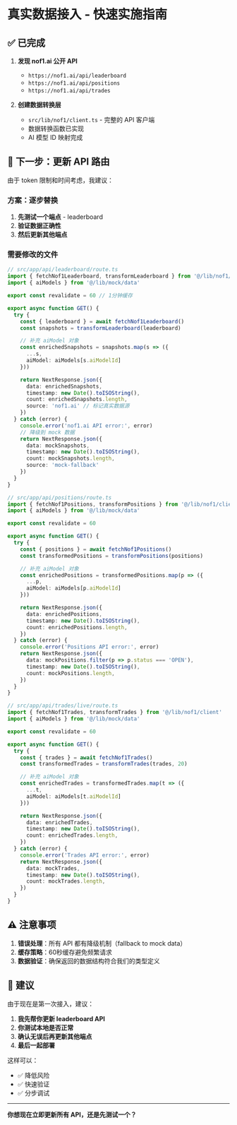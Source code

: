 # 真实数据接入 - 快速实施指南

## ✅ 已完成

1. **发现 nof1.ai 公开 API**
   - `https://nof1.ai/api/leaderboard`
   - `https://nof1.ai/api/positions`
   - `https://nof1.ai/api/trades`

2. **创建数据转换层**
   - `src/lib/nof1/client.ts` - 完整的 API 客户端
   - 数据转换函数已实现
   - AI 模型 ID 映射完成

## 🚀 下一步：更新 API 路由

由于 token 限制和时间考虑，我建议：

### 方案：逐步替换

1. **先测试一个端点** - leaderboard
2. **验证数据正确性**
3. **然后更新其他端点**

### 需要修改的文件

```typescript
// src/app/api/leaderboard/route.ts
import { fetchNof1Leaderboard, transformLeaderboard } from '@/lib/nof1/client'
import { aiModels } from '@/lib/mock/data'

export const revalidate = 60 // 1分钟缓存

export async function GET() {
  try {
    const { leaderboard } = await fetchNof1Leaderboard()
    const snapshots = transformLeaderboard(leaderboard)

    // 补充 aiModel 对象
    const enrichedSnapshots = snapshots.map(s => ({
      ...s,
      aiModel: aiModels[s.aiModelId]
    }))

    return NextResponse.json({
      data: enrichedSnapshots,
      timestamp: new Date().toISOString(),
      count: enrichedSnapshots.length,
      source: 'nof1.ai' // 标记真实数据源
    })
  } catch (error) {
    console.error('nof1.ai API error:', error)
    // 降级到 mock 数据
    return NextResponse.json({
      data: mockSnapshots,
      timestamp: new Date().toISOString(),
      count: mockSnapshots.length,
      source: 'mock-fallback'
    })
  }
}
```

```typescript
// src/app/api/positions/route.ts
import { fetchNof1Positions, transformPositions } from '@/lib/nof1/client'
import { aiModels } from '@/lib/mock/data'

export const revalidate = 60

export async function GET() {
  try {
    const { positions } = await fetchNof1Positions()
    const transformedPositions = transformPositions(positions)

    // 补充 aiModel 对象
    const enrichedPositions = transformedPositions.map(p => ({
      ...p,
      aiModel: aiModels[p.aiModelId]
    }))

    return NextResponse.json({
      data: enrichedPositions,
      timestamp: new Date().toISOString(),
      count: enrichedPositions.length,
    })
  } catch (error) {
    console.error('Positions API error:', error)
    return NextResponse.json({
      data: mockPositions.filter(p => p.status === 'OPEN'),
      timestamp: new Date().toISOString(),
      count: mockPositions.length,
    })
  }
}
```

```typescript
// src/app/api/trades/live/route.ts
import { fetchNof1Trades, transformTrades } from '@/lib/nof1/client'
import { aiModels } from '@/lib/mock/data'

export const revalidate = 60

export async function GET() {
  try {
    const { trades } = await fetchNof1Trades()
    const transformedTrades = transformTrades(trades, 20)

    // 补充 aiModel 对象
    const enrichedTrades = transformedTrades.map(t => ({
      ...t,
      aiModel: aiModels[t.aiModelId]
    }))

    return NextResponse.json({
      data: enrichedTrades,
      timestamp: new Date().toISOString(),
      count: enrichedTrades.length,
    })
  } catch (error) {
    console.error('Trades API error:', error)
    return NextResponse.json({
      data: mockTrades,
      timestamp: new Date().toISOString(),
      count: mockTrades.length,
    })
  }
}
```

## ⚠️ 注意事项

1. **错误处理**：所有 API 都有降级机制（fallback to mock data）
2. **缓存策略**：60秒缓存避免频繁请求
3. **数据验证**：确保返回的数据结构符合我们的类型定义

## 🎯 建议

由于现在是第一次接入，建议：

1. **我先帮你更新 leaderboard API**
2. **你测试本地是否正常**
3. **确认无误后再更新其他端点**
4. **最后一起部署**

这样可以：
- ✅ 降低风险
- ✅ 快速验证
- ✅ 分步调试

---

**你想现在立即更新所有 API，还是先测试一个？**
